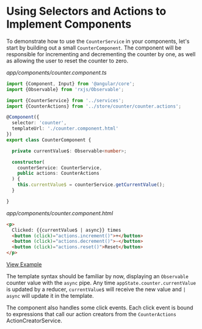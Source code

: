 # Using Selectors and Actions to Implement Components

To demonstrate how to use the `CounterService` in your components, let's start 
by building out a small `CounterComponent`. The component will be
responsible for incrementing and decrementing the counter by one, as well as
allowing the user to reset the counter to zero.

_app/components/counter.component.ts_

```typescript
import {Component, Input} from '@angular/core';
import {Observable} from 'rxjs/Observable';

import {CounterService} from '../services';
import {CounterActions} from '../store/counter/counter.actions';

@Component({
  selector: 'counter',
  templateUrl: './counter.component.html'
})
export class CounterComponent {

  private currentValue$: Observable<number>;

  constructor(
    counterService: CounterService,
    public actions: CounterActions
  ) {
    this.currentValue$ = counterService.getCurrentValue();
  }

}
```

_app/components/counter.component.html_
```html
<p>
  Clicked: {{currentValue$ | async}} times
  <button (click)="actions.increment()">+</button>
  <button (click)="actions.decrement()">-</button>
  <button (click)="actions.reset()">Reset</button>
</p>
```

[View Example](https://plnkr.co/edit/pujePgvmkyKHurXtOS3k?p=preview)

The template syntax should be familiar by now, displaying an `Observable` 
counter value with the `async` pipe. Any time `appState.counter.currentValue` is
updated by a reducer, `currentValue$` will receive the new value and `| async` 
will update it in the template.
 
The component also handles some click events. Each click event is bound to 
expressions that call our action creators from the `CounterActions` 
ActionCreatorService.